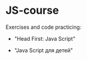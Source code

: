 # JS-course

Exercises and code practicing:

- "Head First: Java Script" 

- "Java Script для детей"

